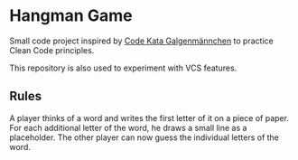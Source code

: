 # Hangman Game

Small code project inspired by [Code Kata Galgenmännchen](https://ccd-school.de/coding-dojo/class-katas/galgenmaennchen/) to practice Clean Code principles.

This repository is also used to experiment with VCS features.

## Rules
A player thinks of a word and writes the first letter of it on a piece of paper. For each additional letter of the word, he draws a small line as a placeholder. The other player can now guess the individual letters of the word.